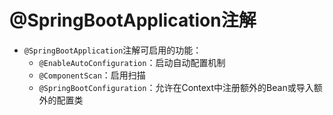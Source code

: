 # @SpringBootApplication注解
- `@SpringBootApplication`注解可启用的功能：
	- `@EnableAutoConfiguration`：启动自动配置机制
	- `@ComponentScan`：启用扫描
	- `@SpringBootConfiguration`：允许在Context中注册额外的Bean或导入额外的配置类